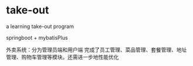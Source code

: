 # take-out
a learning take-out program

springboot + mybatisPlus

外卖系统：分为管理员端和用户端 
完成了员工管理、菜品管理、套餐管理、地址管理、购物车管理等模块。还需进一步地性能优化
